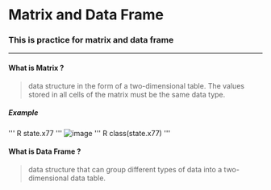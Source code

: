 # Matrix and Data Frame
### This is practice for matrix and data frame
***
#### What is Matrix ?
> data structure in the form of a two-dimensional table. The values stored in all cells of the matrix must be the same data type.
##### Example
'''
R
state.x77
'''
![image](https://user-images.githubusercontent.com/46131688/72045038-91f12680-32f8-11ea-8c18-c43c9d1cdf07.png)
'''
R
class(state.x77)
'''
#### What is Data Frame ?
> data structure that can group different types of data into a two-dimensional data table.
